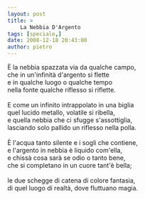 ```yaml
---
layout: post
title: >
    La Nebbia D'Argento
tags: [speciale,]
date: 2008-12-18 20:43:00
author: pietro
---
```

È la nebbia spazzata via da qualche campo,<br/>che in un'infinità d'argento si flette<br/>e in qualche luogo o qualche tempo<br/>nella fonte qualche riflesso si riflette.<br/><br/>E come un infinito intrappolato in una biglia<br/>quel lucido metallo, volatile si ribella,<br/>e quella nebbia che ci sfugge s'assottiglia,<br/>lasciando solo pallido un riflesso nella polla.<br/><br/>È l'acqua tanto silente e i sogli che contiene,<br/>e l'argento in nebbia è liquido com'ella,<br/>e chissà cosa sarà se odio o tanto bene,<br/>che si completano in un cuore tant'è bella;<br/><br/>le due schegge di catena di colore fantasia,<br/>di quel luogo di realtà, dove fluttuano magia.
